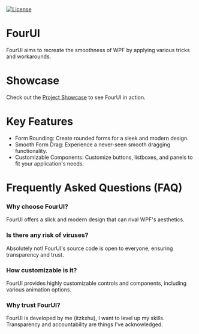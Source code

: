 [![License](https://img.shields.io/badge/license-MIT-blue.svg)](https://opensource.org/licenses/MIT)

# FourUI

FourUI aims to recreate the smoothness of WPF by applying various tricks and workarounds.

# Showcase

Check out the [Project Showcase](https://cdn.discordapp.com/attachments/1092846734817898656/1128026303254233279/2023-07-10_20-12-25.mp4) to see FourUI in action.

# Key Features

- Form Rounding: Create rounded forms for a sleek and modern design.
- Smooth Form Drag: Experience a never-seen smooth dragging functionality.
- Customizable Components: Customize buttons, listboxes, and panels to fit your application's needs.

# Frequently Asked Questions (FAQ)

### **Why choose FourUI?**
FourUI offers a slick and modern design that can rival WPF's aesthetics.
  
### **Is there any risk of viruses?**
Absolutely not! FourUI's source code is open to everyone, ensuring transparency and trust.

### **How customizable is it?**
FourUI provides highly customizable controls and components, including various animation options.

### **Why trust FourUI?**
FourUI is developed by me (itzkxhu), I want to level up my skills. Transparency and accountability are things I've acknowledged.
